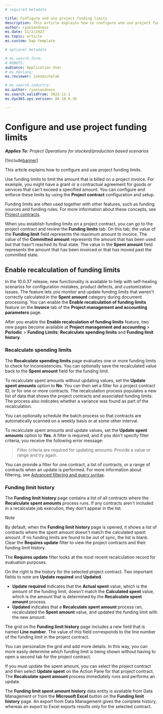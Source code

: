 ```yaml
---
# required metadata

title: Configure and use project funding limits
description: This article explains how to configure and use project funding limits,
author: ryansandness
ms.date: 11/2/2023
ms.topic: article
ms.custom: bap-template

# optional metadata

# ms.search.form: 
# ROBOTS: 
audience: Application User
# ms.devlang: 
ms.reviewer: johnmichalak

# ms.search.industry: 
ms.author: ryansandness
ms.search.validFrom: 2023-11-1
ms.dyn365.ops.version: AX 10.0.36

---
```


# Configure and use project funding limits

_**Applies To:** Project Operations for stocked/production based scenarios_

[!include[banner](../includes/banner.md)]

This article explains how to configure and use project funding limits.

Use funding limits to limit the amount that is billed on a project invoice. For example, you might have a grant or a contractual agreement for goods or services that can't exceed a specified amount. You can configure and enforce these limits by using the **Project contract** configuration and setup.

Funding limits are often used together with other features, such as funding sources and funding rules. For more information about these concepts, see [Project contracts](./project-contracts.md).

When you establish funding limits on a project contract, you can go to the project contract and review the **Funding limits** tab. On this tab, the value of the **Funding limit** field represents the maximum amount to invoice. The value of the **Committed amount** represents the amount that has been used but that hasn't reached its final state. The value in the **Spent amount** field represents the amount that has been invoiced or that has moved past the committed state.

## Enable recalculation of funding limits

In the 10.0.37 release, new functionality is available to help with self-healing scenarios for configuration mistakes, product defects, and customization issues. The feature lets you monitor and update funding limits that weren't correctly calculated in the **Spent amount** category during document processing. You can enable the **Enable recalculation of funding limits** feature on the **Invoice** tab of the **Project management and accounting parameters** page.

After you enable the **Enable recalculation of funding limits** feature, two new pages become available at **Project management and accounting** \> **Periodic** \> **Funding Limits**: **Recalculate spending limits** and **Funding limit history**.

### Recalculate spending limits

The **Recalculate spending limits** page evaluates one or more funding limits to check for inconsistencies. You can optionally save the recalculated value back to the **Spent amount** field for the funding limit.

To recalculate spent amounts without updating values, set the **Update spent amounts** option to **No**. You can then set a filter for a project contract ID, or for one or more contracts. The recalculation process populates a new list of data that shows the project contracts and associated funding limits. The process also indicates whether a variance was found as part of the recalculation.

You can optionally schedule the batch process so that contracts are automatically scanned on a weekly basis or at some other interval.

To recalculate spent amounts and update values, set the **Update spent amounts** option to **Yes**. A filter is required, and if you don't specify filter criteria, you receive the following error message:

> Filter criteria are required for updating amounts. Provide a value or range and try again.

You can provide a filter for one contract, a list of contracts, or a range of contracts when an update is performed. For more information about filtering, see [Advanced filtering and query syntax](/dynamics365/fin-ops-core/fin-ops/get-started/advanced-filtering-query-options).

### Funding limit history

The **Funding limit history** page contains a list of all contracts where the **Recalculate spent amounts** process runs. If any contracts aren't included in a recalculate job execution, they don't appear in the list.

> [!NOTE]
> By default, when the **Funding limit history** page is opened, it shows a list of contracts where the spent amount doesn't match the calculated spent amount. If no funding limits are found to be out of sync, the list is blank. Clear the **Requires update** filter to view the project contracts and their funding limit history.
>
> The **Requires update** filter looks at the most recent recalculation record for evaluation purposes.

On the right is the history for the selected project contract. Two important fields to note are **Update required** and **Updated**.

- **Update required** indicates that the **Actual spent** value, which is the amount of the funding limit, doesn't match the **Calculated spent** value, which is the amount that is determined by the **Recalculate spent amount** process.
- **Updated** indicates that a **Recalculate spent amount** process ran, recalculated the **Spent amount** value, and updated the funding limit with the new amount.

The grid on the **Funding limit history** page includes a new field that is named **Line number**. The value of this field corresponds to the line number of the funding limit in the project contract.

You can personalize the grid and add more details. In this way, you can more easily determine which funding limit is being shown without having to open a second tab for the project contract.

If you must update the spent amount, you can select the project contract and then select **Update spent** on the Action Pane for that project contract. The **Recalculate spent amount** process immediately runs and performs an update.

The **Funding limit spent amount history** data entity is available from Data Management or from the **Microsoft Excel** button on the **Funding limit history** page. An export from Data Management gives the complete history, whereas an export to Excel exports results only for the selected contract.
